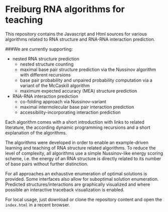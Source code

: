 # Freiburg RNA algorithms for teaching

This repository contains the Javascript and Html sources for various
algorithms related to RNA structure and RNA-RNA interaction prediction.

###We are currently supporting:

- nested RNA structure prediction
  - nested structure counting
  - maximal base pair structure prediction via the Nussinov algorithm with different recursions
  - base pair probability and unpaired probability computation via a variant of the McCaskill algorithm
  - maximum expected accuracy (MEA) structure prediction
- RNA-RNA interaction prediction
  - co-folding approach via Nussinov-variant
  - maximal intermolecular base pair interaction prediction
  - accessibility-incorporating interaction prediction
  
Each algorithm comes with a short introduction with links to related
literature, the according dynamic programming recursions 
and a short explanation of the algorithms.

The algorithms were developed in order to enable an example-driven learning and teaching of
RNA structure related algorithms. To reduce the level of complexity,
all algorithms use a simple Nussinov-like energy scoring scheme, i.e.
the energy of an RNA structure is directly related to its number 
of base pairs without further distinction.

For all approaches an exhaustive enumeration of optimal solutions is provided. 
Some interfaces also allow for suboptimal solution enumeration.
Predicted structures/interactions are graphically visualized and where possible
an interactive traceback visualization is enabled. 

For local usage, just download or clone the repository content and open the
`index.html` in a recent browser.
